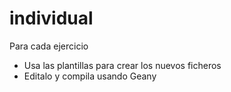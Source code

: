 # individual

Para cada ejercicio
- Usa las plantillas para crear los nuevos ficheros
- Editalo y compila usando Geany
